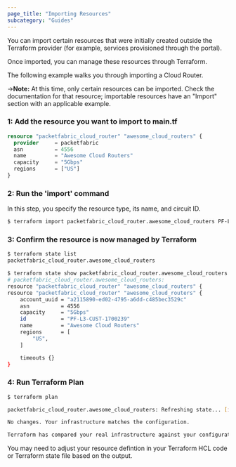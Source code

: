 ```yaml
---
page_title: "Importing Resources"
subcategory: "Guides"
---
```



You can import certain resources that were initially created outside the Terraform provider (for example, services provisioned through the portal).


Once imported, you can manage these resources through Terraform. 


The following example walks you through importing a Cloud Router. 

->**Note:** At this time, only certain resources can be imported. Check the documentation for that resource; importable resources have an "Import" section with an applicable example.


### 1: Add the resource you want to import to main.tf 

```terraform
resource "packetfabric_cloud_router" "awesome_cloud_routers" {
  provider     = packetfabric
  asn          = 4556
  name         = "Awesome Cloud Routers"
  capacity     = "5Gbps"
  regions      = ["US"]
}
```

### 2: Run the 'import' command

In this step, you specify the resource type, its name, and circuit ID. 

```bash
$ terraform import packetfabric_cloud_router.awesome_cloud_routers PF-L3-CUST-1700239 
```


### 3: Confirm the resource is now managed by Terraform

```bash
$ terraform state list 
packetfabric_cloud_router.awesome_cloud_routers

$ terraform state show packetfabric_cloud_router.awesome_cloud_routers
# packetfabric_cloud_router.awesome_cloud_routers:
resource "packetfabric_cloud_router" "awesome_cloud_routers" {
resource "packetfabric_cloud_router" "awesome_cloud_routers" {
    account_uuid = "a2115890-ed02-4795-a6dd-c485bec3529c"
    asn          = 4556
    capacity     = "5Gbps"
    id           = "PF-L3-CUST-1700239"
    name         = "Awesome Cloud Routers"
    regions      = [
        "US",
    ]

    timeouts {}
}
```

### 4: Run Terraform Plan

```bash
$ terraform plan

packetfabric_cloud_router.awesome_cloud_routers: Refreshing state... [id=PF-L3-CUST-1700239]

No changes. Your infrastructure matches the configuration.

Terraform has compared your real infrastructure against your configuration and found no differences, so no changes are needed.
```

You may need to adjust your resource defintion in your Terraform HCL code or Terraform state file based on the output.